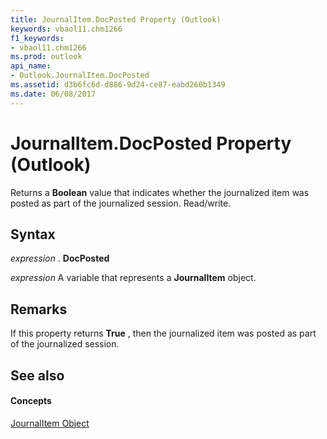 ```yaml
---
title: JournalItem.DocPosted Property (Outlook)
keywords: vbaol11.chm1266
f1_keywords:
- vbaol11.chm1266
ms.prod: outlook
api_name:
- Outlook.JournalItem.DocPosted
ms.assetid: d3b6fc6d-d886-9d24-ce87-eabd260b1349
ms.date: 06/08/2017
---
```



# JournalItem.DocPosted Property (Outlook)

Returns a  **Boolean** value that indicates whether the journalized item was posted as part of the journalized session. Read/write.


## Syntax

 _expression_ . **DocPosted**

 _expression_ A variable that represents a **JournalItem** object.


## Remarks

If this property returns  **True** , then the journalized item was posted as part of the journalized session.


## See also


#### Concepts


[JournalItem Object](Outlook.JournalItem.md)

